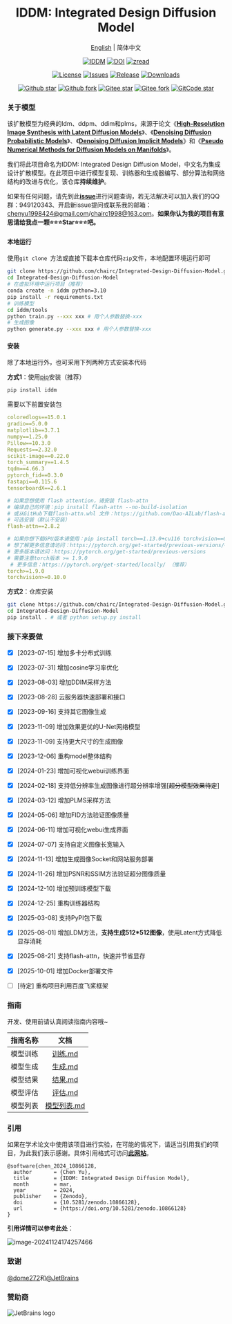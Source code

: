 <div align="center">

# IDDM: Integrated Design Diffusion Model

[English](README.md) | 简体中文

[![IDDM](https://img.shields.io/badge/IDDM-Integrated%20Design%20Diffusion%20Model-blue.svg)](https://github.com/chairc/Integrated-Design-Diffusion-Model)
[![DOI](https://zenodo.org/badge/DOI/10.5281/zenodo.10866128.svg)](https://doi.org/10.5281/zenodo.10866128)
[![zread](https://img.shields.io/badge/Ask_Zread-_.svg?style=flat&color=00b0aa&labelColor=000000&logo=data%3Aimage%2Fsvg%2Bxml%3Bbase64%2CPHN2ZyB3aWR0aD0iMTYiIGhlaWdodD0iMTYiIHZpZXdCb3g9IjAgMCAxNiAxNiIgZmlsbD0ibm9uZSIgeG1sbnM9Imh0dHA6Ly93d3cudzMub3JnLzIwMDAvc3ZnIj4KPHBhdGggZD0iTTQuOTYxNTYgMS42MDAxSDIuMjQxNTZDMS44ODgxIDEuNjAwMSAxLjYwMTU2IDEuODg2NjQgMS42MDE1NiAyLjI0MDFWNC45NjAxQzEuNjAxNTYgNS4zMTM1NiAxLjg4ODEgNS42MDAxIDIuMjQxNTYgNS42MDAxSDQuOTYxNTZDNS4zMTUwMiA1LjYwMDEgNS42MDE1NiA1LjMxMzU2IDUuNjAxNTYgNC45NjAxVjIuMjQwMUM1LjYwMTU2IDEuODg2NjQgNS4zMTUwMiAxLjYwMDEgNC45NjE1NiAxLjYwMDFaIiBmaWxsPSIjZmZmIi8%2BCjxwYXRoIGQ9Ik00Ljk2MTU2IDEwLjM5OTlIMi4yNDE1NkMxLjg4ODEgMTAuMzk5OSAxLjYwMTU2IDEwLjY4NjQgMS42MDE1NiAxMS4wMzk5VjEzLjc1OTlDMS42MDE1NiAxNC4xMTM0IDEuODg4MSAxNC4zOTk5IDIuMjQxNTYgMTQuMzk5OUg0Ljk2MTU2QzUuMzE1MDIgMTQuMzk5OSA1LjYwMTU2IDE0LjExMzQgNS42MDE1NiAxMy43NTk5VjExLjAzOTlDNS42MDE1NiAxMC42ODY0IDUuMzE1MDIgMTAuMzk5OSA0Ljk2MTU2IDEwLjM5OTlaIiBmaWxsPSIjZmZmIi8%2BCjxwYXRoIGQ9Ik0xMy43NTg0IDEuNjAwMUgxMS4wMzg0QzEwLjY4NSAxLjYwMDEgMTAuMzk4NCAxLjg4NjY0IDEwLjM5ODQgMi4yNDAxVjQuOTYwMUMxMC4zOTg0IDUuMzEzNTYgMTAuNjg1IDUuNjAwMSAxMS4wMzg0IDUuNjAwMUgxMy43NTg0QzE0LjExMTkgNS42MDAxIDE0LjM5ODQgNS4zMTM1NiAxNC4zOTg0IDQuOTYwMVYyLjI0MDFDMTQuMzk4NCAxLjg4NjY0IDE0LjExMTkgMS42MDAxIDEzLjc1ODQgMS42MDAxWiIgZmlsbD0iI2ZmZiIvPgo8cGF0aCBkPSJNNCAxMkwxMiA0TDQgMTJaIiBmaWxsPSIjZmZmIi8%2BCjxwYXRoIGQ9Ik00IDEyTDEyIDQiIHN0cm9rZT0iI2ZmZiIgc3Ryb2tlLXdpZHRoPSIxLjUiIHN0cm9rZS1saW5lY2FwPSJyb3VuZCIvPgo8L3N2Zz4K&logoColor=ffffff)](https://zread.ai/chairc/Integrated-Design-Diffusion-Model)

[![License](https://img.shields.io/badge/license-Apache_2.0-green)](./LICENSE)
[![Issues](https://img.shields.io/github/issues/chairc/Integrated-Design-Diffusion-Model.svg)](https://github.com/chairc/Integrated-Design-Diffusion-Model/issues)
[![Release](https://img.shields.io/github/v/release/chairc/Integrated-Design-Diffusion-Model)](https://github.com/chairc/Integrated-Design-Diffusion-Model/releases)
[![Downloads](https://img.shields.io/github/downloads/chairc/Integrated-Design-Diffusion-Model/total?color=3eb370)](https://img.shields.io/github/downloads/chairc/Integrated-Design-Diffusion-Model/total?color=3eb370)

[![Github star](https://img.shields.io/github/stars/chairc/Integrated-Design-Diffusion-Model.svg)](https://github.com/chairc/Integrated-Design-Diffusion-Model/stargazers)
[![Github fork](https://img.shields.io/github/forks/chairc/Integrated-Design-Diffusion-Model?color=eb6ea5)](https://github.com/chairc/Integrated-Design-Diffusion-Model/forks)
[![Gitee star](https://gitee.com/chairc/Integrated-Design-Diffusion-Model/badge/star.svg?theme=blue)](https://gitee.com/chairc/Integrated-Design-Diffusion-Model)
[![Gitee fork](https://gitee.com/chairc/Integrated-Design-Diffusion-Model/badge/fork.svg?theme=blue)](https://gitee.com/chairc/Integrated-Design-Diffusion-Model)
[![GitCode star](https://gitcode.com/chairc/Integrated-Design-Diffusion-Model/star/badge.svg)](https://gitcode.com/chairc/Integrated-Design-Diffusion-Model)

</div>


### 关于模型

该扩散模型为经典的ldm、ddpm、ddim和plms，来源于论文《**[High-Resolution Image Synthesis with Latent Diffusion Models](https://openaccess.thecvf.com/content/CVPR2022/html/Rombach_High-Resolution_Image_Synthesis_With_Latent_Diffusion_Models_CVPR_2022_paper)**》、《**[Denoising Diffusion Probabilistic Models](https://arxiv.org/abs/2006.11239)**》、《**[Denoising Diffusion Implicit Models](https://arxiv.org/abs/2010.02502)**》和《**[Pseudo Numerical Methods for Diffusion Models on Manifolds](https://openreview.net/forum?id=PlKWVd2yBkY)**》。

我们将此项目命名为IDDM: Integrated Design Diffusion Model，中文名为集成设计扩散模型。在此项目中进行模型复现、训练器和生成器编写、部分算法和网络结构的改进与优化，该仓库**持续维护**。

如果有任何问题，请先到此[**issue**](https://github.com/chairc/Integrated-Design-Diffusion-Model/issues/9)进行问题查询，若无法解决可以加入我们的QQ群：949120343、开启新issue提问或联系我的邮箱：chenyu1998424@gmail.com/chairc1998@163.com。**如果你认为我的项目有意思请给我点一颗⭐⭐⭐Star⭐⭐⭐吧。**

#### 本地运行

使用`git clone `方法或直接下载本仓库代码`zip`文件，本地配置环境运行即可

```bash
git clone https://github.com/chairc/Integrated-Design-Diffusion-Model.git
cd Integrated-Design-Diffusion-Model
# 在虚拟环境中运行项目（推荐）
conda create -n iddm python=3.10
pip install -r requirements.txt
# 训练模型
cd iddm/tools
python train.py --xxx xxx # 用个人参数替换-xxx
# 生成图像
python generate.py --xxx xxx # 用个人参数替换-xxx
```

#### 安装

除了本地运行外，也可采用下列两种方式安装本代码

**方式1**：使用[pip](https://pypi.org/project/iddm/)安装（推荐）

```bash
pip install iddm
```

需要以下前置安装包

```yaml
coloredlogs==15.0.1
gradio==5.0.0
matplotlib==3.7.1
numpy==1.25.0
Pillow==10.3.0
Requests==2.32.0
scikit-image==0.22.0
torch_summary==1.4.5
tqdm==4.66.3
pytorch_fid==0.3.0
fastapi==0.115.6
tensorboardX==2.6.1

# 如果您想使用 flash attention，请安装 flash-attn
# 编译自己的环境：pip install flash-attn --no-build-isolation
# 或从GitHub下载flash-attn.whl 文件：https://github.com/Dao-AILab/flash-attention/releases/tag/v2.8.2
# 可选安装（默认不安装）
flash-attn==2.8.2

# 如果你想下载GPU版本请使用：pip install torch==1.13.0+cu116 torchvision==0.14.0+cu116 -f https://download.pytorch.org/whl/torch_stable.html
# 想了解更多信息请访问：https://pytorch.org/get-started/previous-versions/#linux-and-windows-25
# 更多版本请访问：https://pytorch.org/get-started/previous-versions
# 需要注意torch版本 >= 1.9.0
 # 更多信息：https://pytorch.org/get-started/locally/ （推荐）
torch>=1.9.0
torchvision>=0.10.0
```

**方式2**：仓库安装

```bash
git clone https://github.com/chairc/Integrated-Design-Diffusion-Model.git
cd Integrated-Design-Diffusion-Model
pip install . # 或者 python setup.py install
```



### 接下来要做

- [x] [2023-07-15] 增加多卡分布式训练
- [x] [2023-07-31] 增加cosine学习率优化
- [x] [2023-08-03] 增加DDIM采样方法
- [x] [2023-08-28] 云服务器快速部署和接口
- [x] [2023-09-16] 支持其它图像生成
- [x] [2023-11-09] 增加效果更优的U-Net网络模型
- [x] [2023-11-09] 支持更大尺寸的生成图像
- [x] [2023-12-06] 重构model整体结构
- [x] [2024-01-23] 增加可视化webui训练界面
- [x] [2024-02-18] 支持低分辨率生成图像进行超分辨率增强[~~超分模型效果待定~~]
- [x] [2024-03-12] 增加PLMS采样方法
- [x] [2024-05-06] 增加FID方法验证图像质量
- [x] [2024-06-11] 增加可视化webui生成界面
- [x] [2024-07-07] 支持自定义图像长宽输入
- [x] [2024-11-13] 增加生成图像Socket和网站服务部署
- [x] [2024-11-26] 增加PSNR和SSIM方法验证超分图像质量
- [x] [2024-12-10] 增加预训练模型下载
- [x] [2024-12-25] 重构训练器结构
- [x] [2025-03-08] 支持PyPI包下载
- [x] [2025-08-01] 增加LDM方法，**支持生成512*512图像**，使用Latent方式降低显存消耗
- [x] [2025-08-21] 支持flash-attn，快速并节省显存
- [x] [2025-10-01] 增加Docker部署文件
- [ ] [待定] 重构项目利用百度飞桨框架



### 指南

开发、使用前请认真阅读指南内容哦~

| 指南名称 |                文档                 |
|:----:|:---------------------------------:|
| 模型训练 |  [训练.md](docs/zh-Hans/02_训练.md)   |
| 模型生成 |  [生成.md](docs/zh-Hans/03_生成.md)   |
| 模型结果 |  [结果.md](docs/zh-Hans/04_结果.md)   |
| 模型评估 |  [评估.md](docs/zh-Hans/05_评估.md)   |
| 模型列表 | [模型列表.md](docs/zh-Hans/06_模型库.md) |



### 引用

如果在学术论文中使用该项目进行实验，在可能的情况下，请适当引用我们的项目，为此我们表示感谢。具体引用格式可访问[**此网站**](https://zenodo.org/records/10866128)。

```
@software{chen_2024_10866128,
  author       = {Chen Yu},
  title        = {IDDM: Integrated Design Diffusion Model},
  month        = mar,
  year         = 2024,
  publisher    = {Zenodo},
  doi          = {10.5281/zenodo.10866128},
  url          = {https://doi.org/10.5281/zenodo.10866128}
}
```

**引用详情可以参考此处**：

![image-20241124174257466](assets/image-citation.png)



### 致谢

[@dome272](https://github.com/dome272/Diffusion-Models-pytorch)和[@JetBrains](https://www.jetbrains.com/)

### 赞助商

![JetBrains logo](assets/jetbrains.svg)

